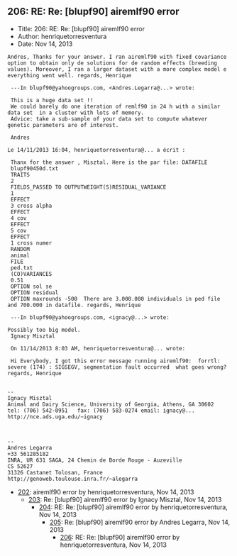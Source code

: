 ## 206: RE: Re: [blupf90] airemlf90 error

- Title: 206: RE: Re: [blupf90] airemlf90 error
- Author: henriquetorresventura
- Date: Nov 14, 2013

```
Andres, Thanks for your answer. I ran airemlf90 with fixed covariance option to obtain only de solutions for de random effects (breeding values). Moreover, I ran a larger dataset with a more complex model e everything went well. regards, Henrique   

 ---In blupf90@yahoogroups.com, <Andres.Legarra@...> wrote:

 This is a huge data set !!
 We could barely do one iteration of remlf90 in 24 h with a similar data set  in a cluster with lots of memory.
 Advice: take a sub-sample of your data set to compute whatever genetic parameters are of interest. 

 Andres

Le 14/11/2013 16:04, henriquetorresventura@... a écrit :

 Thanx for the answer , Misztal. Here is the par file: DATAFILE
 blupf90450d.txt
 TRAITS
 2
 FIELDS_PASSED TO OUTPUTWEIGHT(S)RESIDUAL_VARIANCE
 1
 EFFECT
 3 cross alpha
 EFFECT
 4 cov
 EFFECT
 5 cov
 EFFECT
 1 cross numer 
 RANDOM
 animal
 FILE
 ped.txt
 (CO)VARIANCES
 0.51
 OPTION sol se
 OPTION residual
 OPTION maxrounds -500  There are 3.000.000 individuals in ped file and 700.000 in datafile. regards, Henrique

 ---In blupf90@yahoogroups.com, <ignacy@...> wrote:

Possibly too big model. 
 Ignacy Misztal

 On 11/14/2013 8:03 AM, henriquetorresventura@... wrote:
 
 Hi Everybody, I got this error message running airemlf90:  forrtl: severe (174) : SIGSEGV, segmentation fault occurred  what goes wrong? regards, Henrique 


-- 
Ignacy Misztal
Animal and Dairy Science, University of Georgia, Athens, GA 30602
tel: (706) 542-0951   fax: (706) 583-0274 email: ignacy@...   
http://nce.ads.uga.edu/~ignacy



-- 
Andres Legarra
+33 561285182
INRA, UR 631 SAGA, 24 Chemin de Borde Rouge - Auzeville
CS 52627
31326 Castanet Tolosan, France
http://genoweb.toulouse.inra.fr/~alegarra
```

- [202](0202.md): airemlf90 error by henriquetorresventura, Nov 14, 2013
    - [203](0203.md): Re: [blupf90] airemlf90 error by Ignacy Misztal, Nov 14, 2013
        - [204](0204.md): RE: Re: [blupf90] airemlf90 error by henriquetorresventura, Nov 14, 2013
            - [205](0205.md): Re: [blupf90] airemlf90 error by Andres Legarra, Nov 14, 2013
                - [206](0206.md): RE: Re: [blupf90] airemlf90 error by henriquetorresventura, Nov 14, 2013
